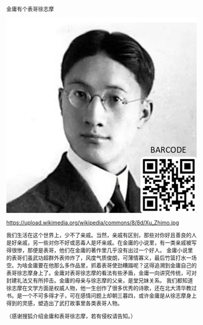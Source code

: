 金庸有个表哥徐志摩


![金庸有个表哥徐志摩](https://github.com/ywangnccu/ywang/blob/main/images/ZHIMO_XU.jpg)

https://upload.wikimedia.org/wikipedia/commons/8/8d/Xu_Zhimo.jpg

我们生活在这个世界上，少不了亲戚。当然，亲戚有区别，那些对你好且善良的人是好亲戚，另一些对你不好或恶毒人是坏亲戚。在金庸的小说里，有一类亲戚被写得很惨，那便是表哥，他们在金庸的著作里几乎没有出过一个好人。
金庸小说里的表哥们虽武功超群外表帅炸了，风度气质俊朗，可薄情寡义，最后竹篮打水一场空。为啥金庸要在他那么多作品里，抓着表哥使劲糟蹋呢？这得追溯到金庸自己的表哥徐志摩身上了。金庸对表哥徐志摩的看法有些矛盾，金庸一向讲究传统，可对封建礼法又有所抨击。金庸的母亲与徐志摩的父亲，是堂兄妹关系。
我们都知道徐志摩在文学方面是权威人物，他一生创作了很多优秀的诗歌，还在北大清华教过书。是一个不可多得才子，可在感情问题上却朝三暮四，或许金庸是从徐志摩身上得到的灵感，塑造出了武打故事里各类表哥人物。


（感谢搜狐介绍金庸和表哥徐志摩，若有侵权请告知。）

